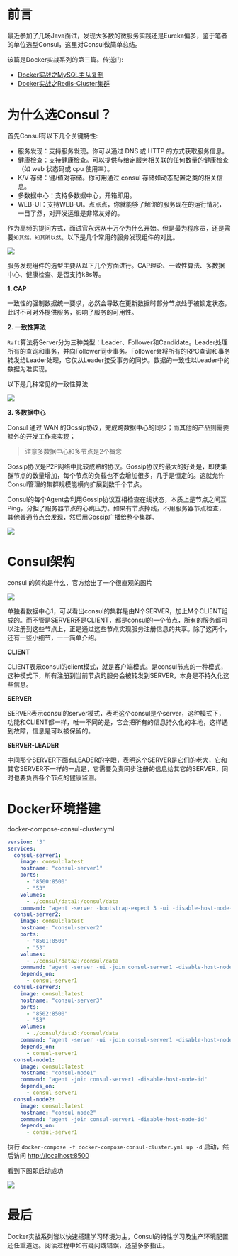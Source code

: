 # 前言

最近参加了几场Java面试，发现大多数的微服务实践还是Eureka偏多，鉴于笔者的单位选型Consul，这里对Consul做简单总结。

该篇是Docker实战系列的第三篇。传送门:

* [Docker实战之MySQL主从复制](https://mp.weixin.qq.com/s/3FbY6jT-PdgUHsRwHBSWBw)
* [Docker实战之Redis-Cluster集群](https://mp.weixin.qq.com/s/ksKeH8uVMuqL6LMbJwGEYw)

# 为什么选Consul？

首先Consul有以下几个关键特性:

* 服务发现：支持服务发现。你可以通过 DNS 或 HTTP 的方式获取服务信息。
* 健康检查：支持健康检查。可以提供与给定服务相关联的任何数量的健康检查（如 web 状态码或 cpu 使用率）。
* K/V 存储：键/值对存储。你可用通过 consul 存储如动态配置之类的相关信息。
* 多数据中心：支持多数据中心，开箱即用。
* WEB-UI：支持WEB-UI。点点点，你就能够了解你的服务现在的运行情况，一目了然，对开发运维是非常友好的。


作为高频的提问方式，面试官永远从十万个为什么开始。但是最为程序员，还是需要`知其然，知其所以然`。以下是几个常用的服务发现组件的对比。

![](https://gitee.com/idea360/oss/raw/master/images/service-discovery-vs.png)

服务发现组件的选型主要从以下几个方面进行。CAP理论、一致性算法、多数据中心、健康检查、是否支持k8s等。

**1. CAP**

一致性的强制数据统一要求，必然会导致在更新数据时部分节点处于被锁定状态，此时不可对外提供服务，影响了服务的可用性。


**2. 一致性算法**

`Raft`算法将Server分为三种类型：Leader、Follower和Candidate。Leader处理所有的查询和事务，并向Follower同步事务。Follower会将所有的RPC查询和事务转发给Leader处理，它仅从Leader接受事务的同步。数据的一致性以Leader中的数据为准实现。

以下是几种常见的一致性算法

![](https://gitee.com/idea360/oss/raw/master/images/consensus-algorithm%20.png)


**3. 多数据中心**

Consul 通过 WAN 的Gossip协议，完成跨数据中心的同步；而其他的产品则需要额外的开发工作来实现；

> 注意多数据中心和多节点是2个概念

Gossip协议是P2P网络中比较成熟的协议。Gossip协议的最大的好处是，即使集群节点的数量增加，每个节点的负载也不会增加很多，几乎是恒定的。这就允许Consul管理的集群规模能横向扩展到数千个节点。

Consul的每个Agent会利用Gossip协议互相检查在线状态，本质上是节点之间互Ping，分担了服务器节点的心跳压力。如果有节点掉线，不用服务器节点检查，其他普通节点会发现，然后用Gossip广播给整个集群。

![](https://gitee.com/idea360/oss/raw/master/images/gossip.png)

# Consul架构

consul 的架构是什么，官方给出了一个很直观的图片

![](https://gitee.com/idea360/oss/raw/master/images/consul-architecture.png)

单独看数据中心1，可以看出consul的集群是由N个SERVER，加上M个CLIENT组成的。而不管是SERVER还是CLIENT，都是consul的一个节点，所有的服务都可以注册到这些节点上，正是通过这些节点实现服务注册信息的共享。除了这两个，还有一些小细节，一一简单介绍。

**CLIENT**

CLIENT表示consul的client模式，就是客户端模式。是consul节点的一种模式，这种模式下，所有注册到当前节点的服务会被转发到SERVER，本身是不持久化这些信息。

**SERVER**

SERVER表示consul的server模式，表明这个consul是个server，这种模式下，功能和CLIENT都一样，唯一不同的是，它会把所有的信息持久化的本地，这样遇到故障，信息是可以被保留的。

**SERVER-LEADER**

中间那个SERVER下面有LEADER的字眼，表明这个SERVER是它们的老大，它和其它SERVER不一样的一点是，它需要负责同步注册的信息给其它的SERVER，同时也要负责各个节点的健康监测。

# Docker环境搭建

docker-compose-consul-cluster.yml

```yaml
version: '3'
services:
  consul-server1:
    image: consul:latest
    hostname: "consul-server1"
    ports:
      - "8500:8500"
      - "53"
    volumes:
      - ./consul/data1:/consul/data
    command: "agent -server -bootstrap-expect 3 -ui -disable-host-node-id -client 0.0.0.0"
  consul-server2:
    image: consul:latest
    hostname: "consul-server2"
    ports:
      - "8501:8500"
      - "53"
    volumes:
      - ./consul/data2:/consul/data
    command: "agent -server -ui -join consul-server1 -disable-host-node-id -client 0.0.0.0"
    depends_on:
      - consul-server1
  consul-server3:
    image: consul:latest
    hostname: "consul-server3"
    ports:
      - "8502:8500"
      - "53"
    volumes:
      - ./consul/data3:/consul/data
    command: "agent -server -ui -join consul-server1 -disable-host-node-id -client 0.0.0.0"
    depends_on:
      - consul-server1
  consul-node1:
    image: consul:latest
    hostname: "consul-node1"
    command: "agent -join consul-server1 -disable-host-node-id"
    depends_on:
      - consul-server1
  consul-node2:
    image: consul:latest
    hostname: "consul-node2"
    command: "agent -join consul-server1 -disable-host-node-id"
    depends_on:
      - consul-server1

```

执行 `docker-compose -f docker-compose-consul-cluster.yml up -d` 启动，然后访问
[http://localhost:8500](http://localhost:8500)

看到下图即启动成功

![](https://gitee.com/idea360/oss/raw/master/images/docker-consul-cluster-start.png)

# 最后

Docker实战系列皆以快速搭建学习环境为主，Consul的特性学习及生产环境配置还任重道远。阅读过程中如有疑问或错误，还望多多指正。


